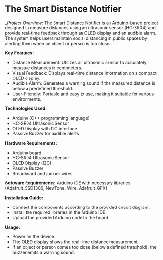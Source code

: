 # The Smart Distance Notifier
__Project Overview:_
  The Smart Distance Notifier is an Arduino-based project designed to measure distances using an ultrasonic sensor (HC-SR04) and provide real-time feedback through an OLED display and    an audible alarm. The system helps users maintain social distancing in public spaces by alerting them when an object or person is too close.

**Key Features:**
* Distance Measurement: Utilizes an ultrasonic sensor to accurately measure distances in centimeters.
* Visual Feedback: Displays real-time distance information on a compact OLED display.
* Audible Alarm: Generates a warning sound if the measured distance is below a predefined threshold.
* User-Friendly: Portable and easy to use, making it suitable for various environments.


**Technologies Used:**
 * Arduino (C++ programming language)
 * HC-SR04 Ultrasonic Sensor
 * OLED Display with I2C interface
 * Passive Buzzer for audible alerts

**Hardware Requirements:**
 * Arduino board
 * HC-SR04 Ultrasonic Sensor
 * OLED Display (I2C)
 * Passive Buzzer
 * Breadboard and jumper wires

**Software Requirements:**
Arduino IDE with necessary libraries (Adafruit_SSD1306, NewTone, Wire, Adafruit_GFX)

**Installation Guide:**
  * Connect the components according to the provided circuit diagram.
  * Install the required libraries in the Arduino IDE.
  * Upload the provided Arduino code to the board.

**Usage:**
  * Power on the device.
  * The OLED display shows the real-time distance measurement.
  * If an object or person comes too close (below a defined threshold), the buzzer emits a warning sound.
